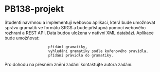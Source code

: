 # PB138-projekt
Studenti navrhnou a implementují webovou aplikaci, která bude umožnovat správu gramatik ve formátu SRGS a bude přístupná pomocí webového rozhraní a REST API. Data budou uložena v nativní XML databázi. 
Aplikace bude umožňovat: 

                        přídání gramatiky, 
                        vyhledání gramatiky podle kořenového pravidla, 
                        přídání pravidla do gramatiky. 
                        
Pro dohodu na přesném znění zadání kontaktujte autora zadání.
